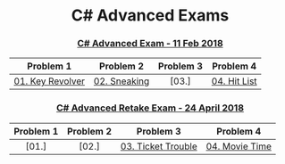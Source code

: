 <h1 align="center">C# Advanced Exams</h1>

<h3 align="center"><a href="https://github.com/emilia98/SoftUni-CSHARP-Fundamentals/tree/master/C%23%20Advanced/Exams/C%23%20Advanced%20Exam%20-%2011%20Feb%202018">C# Advanced Exam - 11 Feb 2018</a></h3>

|	Problem 1| Problem 2| Problem 3| Problem 4 |
| :--------:| :-------: | :--------:| :-------:|
|[01. Key Revolver](https://github.com/emilia98/SoftUni-CSHARP-Fundamentals/blob/master/C%23%20Advanced/Exams/C%23%20Advanced%20Exam%20-%2011%20Feb%202018/CSharpAdv-11Feb2018/01.KeyRevolver/KeyRevolver.cs)| [02. Sneaking](https://github.com/emilia98/SoftUni-CSHARP-Fundamentals/blob/master/C%23%20Advanced/Exams/C%23%20Advanced%20Exam%20-%2011%20Feb%202018/CSharpAdv-11Feb2018/02.Sneaking/Sneaking.cs) |[03.] | [04. Hit List](https://github.com/emilia98/SoftUni-CSHARP-Fundamentals/tree/master/C%23%20Advanced/Exams/C%23%20Advanced%20Exam%20-%2011%20Feb%202018/CSharpAdv-11Feb2018/04.HitList)|


<h3 align="center"><a href="https://github.com/emilia98/SoftUni-CSHARP-Fundamentals/tree/master/C%23%20Advanced/Exams/C%23%20Advanced%20Retake%20Exam%20-%2024%20April%202018">C# Advanced Retake Exam - 24 April 2018</a></h3>

|	Problem 1 | Problem 2 | Problem 3 | Problem 4 |
| :--------:| :-------: | :--------:| :-------:|
|[01.]| [02.] |[03. Ticket Trouble](https://github.com/emilia98/SoftUni-CSHARP-Fundamentals/blob/master/C%23%20Advanced/Exams/C%23%20Advanced%20Retake%20Exam%20-%2024%20April%202018/CSharpAdv-24Apr2018/03.TicketTrouble/TicketTrouble.cs) | [04. Movie Time](https://github.com/emilia98/SoftUni-CSHARP-Fundamentals/blob/master/C%23%20Advanced/Exams/C%23%20Advanced%20Retake%20Exam%20-%2024%20April%202018/CSharpAdv-24Apr2018/04.MovieTime/MovieTime.cs)|
